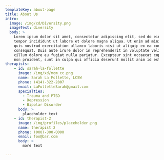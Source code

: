 ```yaml
---
templateKey: about-page
title: About Us
intro:
  image: /img/xd/Diversity.png
  imageText: diversity
  body: >
    Lorem ipsum dolor sit amet, consectetur adipiscing elit, sed do eiusmod
    tempor incididunt ut labore et dolore magna aliqua. Ut enim ad minim veniam,
    quis nostrud exercitation ullamco laboris nisi ut aliquip ex ea commodo
    consequat. Duis aute irure dolor in reprehenderit in voluptate velit esse
    cillum dolore eu fugiat nulla pariatur. Excepteur sint occaecat cupidatat
    non proident, sunt in culpa qui officia deserunt mollit anim id est laborum.
therapists:
    - id: sarah-la-follette 
      image: /img/xd/mom cc.png
      name: Sarah La Follette, LCSW
      phone: (414)-322-2807
      email: LaFolletteSarah@gmail.com
      specialties:
        - Trauma and PTSD
        - Depression
        - Bipolar Disorder
      body: >
        placeholder text
    - id: therapist-2 
      image: /img/profiles/placeholder.png 
      name: therapist 2
      phone: (000)-000-0000
      email: foo@bar.com
      body: >
        more text
     
---
```

